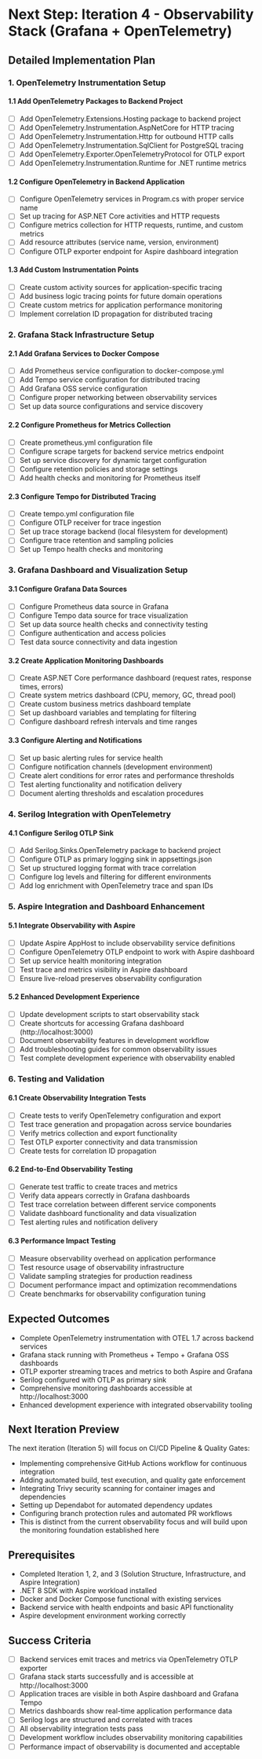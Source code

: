 # Next Step: Iteration 4 - Observability Stack (Grafana + OpenTelemetry)

## Detailed Implementation Plan

### 1. OpenTelemetry Instrumentation Setup

#### 1.1 Add OpenTelemetry Packages to Backend Project

- [ ] Add OpenTelemetry.Extensions.Hosting package to backend project
- [ ] Add OpenTelemetry.Instrumentation.AspNetCore for HTTP tracing
- [ ] Add OpenTelemetry.Instrumentation.Http for outbound HTTP calls
- [ ] Add OpenTelemetry.Instrumentation.SqlClient for PostgreSQL tracing
- [ ] Add OpenTelemetry.Exporter.OpenTelemetryProtocol for OTLP export
- [ ] Add OpenTelemetry.Instrumentation.Runtime for .NET runtime metrics

#### 1.2 Configure OpenTelemetry in Backend Application

- [ ] Configure OpenTelemetry services in Program.cs with proper service name
- [ ] Set up tracing for ASP.NET Core activities and HTTP requests
- [ ] Configure metrics collection for HTTP requests, runtime, and custom metrics
- [ ] Add resource attributes (service name, version, environment)
- [ ] Configure OTLP exporter endpoint for Aspire dashboard integration

#### 1.3 Add Custom Instrumentation Points

- [ ] Create custom activity sources for application-specific tracing
- [ ] Add business logic tracing points for future domain operations
- [ ] Create custom metrics for application performance monitoring
- [ ] Implement correlation ID propagation for distributed tracing

### 2. Grafana Stack Infrastructure Setup

#### 2.1 Add Grafana Services to Docker Compose

- [ ] Add Prometheus service configuration to docker-compose.yml
- [ ] Add Tempo service configuration for distributed tracing
- [ ] Add Grafana OSS service configuration
- [ ] Configure proper networking between observability services
- [ ] Set up data source configurations and service discovery

#### 2.2 Configure Prometheus for Metrics Collection

- [ ] Create prometheus.yml configuration file
- [ ] Configure scrape targets for backend service metrics endpoint
- [ ] Set up service discovery for dynamic target configuration
- [ ] Configure retention policies and storage settings
- [ ] Add health checks and monitoring for Prometheus itself

#### 2.3 Configure Tempo for Distributed Tracing

- [ ] Create tempo.yml configuration file
- [ ] Configure OTLP receiver for trace ingestion
- [ ] Set up trace storage backend (local filesystem for development)
- [ ] Configure trace retention and sampling policies
- [ ] Set up Tempo health checks and monitoring

### 3. Grafana Dashboard and Visualization Setup

#### 3.1 Configure Grafana Data Sources

- [ ] Configure Prometheus data source in Grafana
- [ ] Configure Tempo data source for trace visualization
- [ ] Set up data source health checks and connectivity testing
- [ ] Configure authentication and access policies
- [ ] Test data source connectivity and data ingestion

#### 3.2 Create Application Monitoring Dashboards

- [ ] Create ASP.NET Core performance dashboard (request rates, response times, errors)
- [ ] Create system metrics dashboard (CPU, memory, GC, thread pool)
- [ ] Create custom business metrics dashboard template
- [ ] Set up dashboard variables and templating for filtering
- [ ] Configure dashboard refresh intervals and time ranges

#### 3.3 Configure Alerting and Notifications

- [ ] Set up basic alerting rules for service health
- [ ] Configure notification channels (development environment)
- [ ] Create alert conditions for error rates and performance thresholds
- [ ] Test alerting functionality and notification delivery
- [ ] Document alerting thresholds and escalation procedures

### 4. Serilog Integration with OpenTelemetry

#### 4.1 Configure Serilog OTLP Sink

- [ ] Add Serilog.Sinks.OpenTelemetry package to backend project
- [ ] Configure OTLP as primary logging sink in appsettings.json
- [ ] Set up structured logging format with trace correlation
- [ ] Configure log levels and filtering for different environments
- [ ] Add log enrichment with OpenTelemetry trace and span IDs

### 5. Aspire Integration and Dashboard Enhancement

#### 5.1 Integrate Observability with Aspire

- [ ] Update Aspire AppHost to include observability service definitions
- [ ] Configure OpenTelemetry OTLP endpoint to work with Aspire dashboard
- [ ] Set up service health monitoring integration
- [ ] Test trace and metrics visibility in Aspire dashboard
- [ ] Ensure live-reload preserves observability configuration

#### 5.2 Enhanced Development Experience

- [ ] Update development scripts to start observability stack
- [ ] Create shortcuts for accessing Grafana dashboard (http://localhost:3000)
- [ ] Document observability features in development workflow
- [ ] Add troubleshooting guides for common observability issues
- [ ] Test complete development experience with observability enabled

### 6. Testing and Validation

#### 6.1 Create Observability Integration Tests

- [ ] Create tests to verify OpenTelemetry configuration and export
- [ ] Test trace generation and propagation across service boundaries
- [ ] Verify metrics collection and export functionality
- [ ] Test OTLP exporter connectivity and data transmission
- [ ] Create tests for correlation ID propagation

#### 6.2 End-to-End Observability Testing

- [ ] Generate test traffic to create traces and metrics
- [ ] Verify data appears correctly in Grafana dashboards
- [ ] Test trace correlation between different service components
- [ ] Validate dashboard functionality and data visualization
- [ ] Test alerting rules and notification delivery

#### 6.3 Performance Impact Testing

- [ ] Measure observability overhead on application performance
- [ ] Test resource usage of observability infrastructure
- [ ] Validate sampling strategies for production readiness
- [ ] Document performance impact and optimization recommendations
- [ ] Create benchmarks for observability configuration tuning

## Expected Outcomes

- Complete OpenTelemetry instrumentation with OTEL 1.7 across backend services
- Grafana stack running with Prometheus + Tempo + Grafana OSS dashboards
- OTLP exporter streaming traces and metrics to both Aspire and Grafana
- Serilog configured with OTLP as primary sink
- Comprehensive monitoring dashboards accessible at http://localhost:3000
- Enhanced development experience with integrated observability tooling

## Next Iteration Preview

The next iteration (Iteration 5) will focus on CI/CD Pipeline & Quality Gates:
- Implementing comprehensive GitHub Actions workflow for continuous integration
- Adding automated build, test execution, and quality gate enforcement
- Integrating Trivy security scanning for container images and dependencies
- Setting up Dependabot for automated dependency updates
- Configuring branch protection rules and automated PR workflows
- This is distinct from the current observability focus and will build upon the monitoring foundation established here

## Prerequisites

- Completed Iteration 1, 2, and 3 (Solution Structure, Infrastructure, and Aspire Integration)
- .NET 8 SDK with Aspire workload installed
- Docker and Docker Compose functional with existing services
- Backend service with health endpoints and basic API functionality
- Aspire development environment working correctly

## Success Criteria

- [ ] Backend services emit traces and metrics via OpenTelemetry OTLP exporter
- [ ] Grafana stack starts successfully and is accessible at http://localhost:3000
- [ ] Application traces are visible in both Aspire dashboard and Grafana Tempo
- [ ] Metrics dashboards show real-time application performance data
- [ ] Serilog logs are structured and correlated with traces
- [ ] All observability integration tests pass
- [ ] Development workflow includes observability monitoring capabilities
- [ ] Performance impact of observability is documented and acceptable